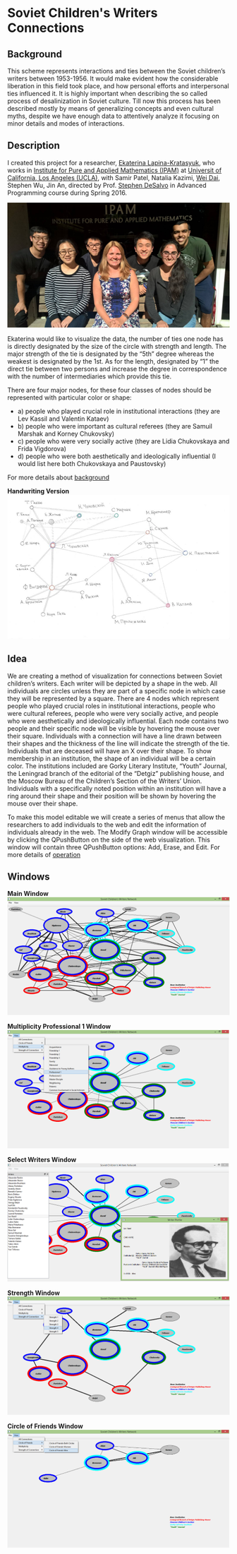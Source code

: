 # Soviet Children's Writers Connections

## Background

This scheme represents interactions and ties between the Soviet children’s writers between 1953-1956. It would make evident how the considerable liberation in this field took place, and how personal efforts and interpersonal ties influenced it. It is highly important when describing the so called process of desalinization in Soviet culture. Till now this process has been described mostly by means of generalizing concepts and even cultural myths, despite we have enough data to attentively analyze it focusing on minor details and modes of interactions.

## Description

I created this project for a researcher, [Ekaterina Lapina-Kratasyuk](https://www.hse.ru/en/org/persons/11730611), who works in [Institute for Pure and Applied Mathematics (IPAM)](http://www.ipam.ucla.edu/) at [Universit of California, Los Angeles (UCLA)](http://www.ucla.edu/), with Samir Patel, Natalia Kazimi, [Wei Dai](https://www.linkedin.com/in/weidai1994/), Stephen Wu, Jin An, directed by Prof. [Stephen DeSalvo](https://sites.google.com/site/stephendesalvo/) in Advanced Programming course during Spring 2016.

![Screenshot](./images/IPAMprojectGroup.jpg)

Ekaterina would like to visualize the data, the number of ties one node has is directly designated by the size of the circle with strength and length. The major strength of the tie is designated by the “5th” degree whereas the weakest is designated by the 1st. As for the length, designated by “1” the direct tie between two persons and increase the degree in correspondence with the number of intermediaries which provide this tie.

There are four major nodes, for these four classes of nodes should be represented with particular color or shape:

- a) people who played crucial role in institutional interactions (they are Lev Kassil and Valentin Kataev)
- b) people who were important as cultural referees (they are Samuil Marshak and Korney Chukovsky)
- c) people who were very socially active (they are Lidia Chukovskaya and Frida Vigdorova)
- d) people who were both aesthetically and ideologically influential (I would list here both Chukovskaya and Paustovsky)

For more details about [background](./data/Backgroud.docx)

**Handwriting Version**
![Screenshot](./images/preMainWindows.jpg)

## Idea

We are creating a method of visualization for connections between Soviet children’s writers. Each writer will be depicted by a shape in the web. All individuals are circles unless they are part of a specific node in which case they will be represented by a square. There are 4 nodes which represent people who played crucial roles in institutional interactions, people who were cultural referees, people who were very socially active, and people who were aesthetically and ideologically influential. Each node contains two people and their specific node will be visible by hovering the mouse over their square. Individuals with a connection will have a line drawn between their shapes and the thickness of the line will indicate the strength of the tie. Individuals that are deceased will have an X over their shape. To show membership in an institution, the shape of an individual will be a certain color. The institutions included are Gorky Literary Institute, “Youth” Journal, the Leningrad branch of the editorial of the “Detgiz” publishing house, and the Moscow Bureau of the Children’s Section of the Writers’ Union. Individuals with a specifically noted position within an institution will have a ring around their shape and their position will be shown by hovering the mouse over their shape.

To make this model editable we will create a series of menus that allow the researchers to add individuals to the web and edit the information of individuals already in the web. The Modify Graph window will be accessible by clicking the QPushButton on the side of the web visualization. This window will contain three QPushButton options: Add, Erase, and Edit. For more details of [operation](./data/Explanation.docx)

## Windows

**Main Window**
![Screenshot](./images/mainWindow.jpg)

**Multiplicity Professional 1 Window**
![Screenshot](./images/multiplicityProfessionalExample.png)

**Select Writers Window**
![Screenshot](./images/selectWriterExample.png)

**Strength Window**
![Screenshot](./images/strengthExample.png)

**Circle of Friends Window**
![Screenshot](./images/circleoffriendsExample.png)
